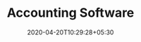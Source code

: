 ---
title: "Accounting Software"
image: /images/.jpg
tags: [""]

date: 2020-04-20T10:29:28+05:30
draft: false
---